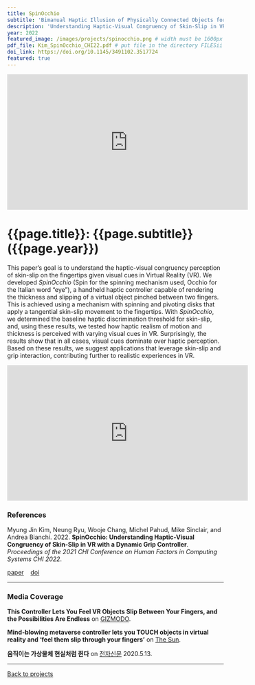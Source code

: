 ```yaml
---
title: SpinOcchio
subtitle: 'Bimanual Haptic Illusion of Physically Connected Objects for Immersive VR Using Grip Deformation'
description: 'Understanding Haptic-Visual Congruency of Skin-Slip in VR with a Dynamic Grip Controller'
year: 2022
featured_image: /images/projects/spinocchio.png # width must be 1600px
pdf_file: Kim_SpinOcchio_CHI22.pdf # put file in the directory FILESii
doi_link: https://doi.org/10.1145/3491102.3517724
featured: true
---
```


<iframe width="560" height="315" src="https://www.youtube.com/embed/yZHIUnK6DFY" frameborder="0" allow="accelerometer; autoplay; clipboard-write; encrypted-media; gyroscope; picture-in-picture" allowfullscreen></iframe>

<!-- DO NOT CHANGE MANUALLY -->

# {{page.title}}: {{page.subtitle}} ({{page.year}})

This paper’s goal is to understand the haptic-visual congruency perception of skin-slip on the fingertips given visual cues in Virtual Reality (VR). We developed _SpinOcchio_ (Spin for the spinning mechanism used, Occhio for the Italian word “eye”), a handheld haptic controller capable of rendering the thickness and slipping of a virtual object pinched between two fingers. This is achieved using a mechanism with spinning and pivoting disks that apply a tangential skin-slip movement to the fingertips. With _SpinOcchio_, we determined the baseline haptic discrimination threshold for skin-slip, and, using these results, we tested how haptic realism of motion and thickness is perceived with varying visual cues in VR. Surprisingly, the results show that in all cases, visual cues dominate over haptic perception. Based on these results, we suggest applications that leverage skin-slip and grip interaction, contributing further to realistic experiences in VR.

<iframe width="560" height="315" src="https://www.youtube.com/embed/Qld0dN0p8P4" frameborder="0" allow="accelerometer; autoplay; encrypted-media; gyroscope; picture-in-picture" allowfullscreen></iframe>

### References

Myung Jin Kim, Neung Ryu, Wooje Chang, Michel Pahud, Mike Sinclair, and Andrea Bianchi. 2022. **SpinOcchio: Understanding Haptic-Visual Congruency of Skin-Slip in VR with a Dynamic Grip Controller**. <i>Proceedings of the 2021 CHI Conference on Human Factors in Computing Systems CHI 2022</i>.

<!-- DO NOT CHANGE MANUALLY -->

<a href="{{ site.url }}/files/{{ page.year }}/{{ page.pdf_file }}" target="_blank">paper</a>&nbsp;&nbsp;&nbsp;
<a href="{{ page.doi_link }}" target="_blank">doi</a>

---

### Media Coverage

**This Controller Lets You Feel VR Objects Slip Between Your Fingers, and the Possibilities Are Endless** on [GIZMODO](https://gizmodo.com/spinocchio-controller-lets-you-feel-vr-objects-slip-fin-1848787245).

**Mind-blowing metaverse controller lets you TOUCH objects in virtual reality and ‘feel them slip through your fingers’** on [The Sun](https://www.the-sun.com/tech/5125751/mind-blowing-metaverse-controller-touch/).

**움직이는 가상물체 현실처럼 쥔다** on [전자신문](https://www.dropbox.com/s/0s1kmr3o3qwsnfd/20220513_newspaper_p23.jpg?dl=0) 2020.5.13.

---

<a href="/index.html" class="button button--large">Back to projects</a>
